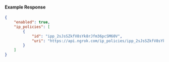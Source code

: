 <!-- Code generated for API Clients. DO NOT EDIT. -->

#### Example Response

```json
{
	"enabled": true,
	"ip_policies": [
		{
			"id": "ipp_2sJsSZkfV8sYk8rJfm36pcSM60V",
			"uri": "https://api.ngrok.com/ip_policies/ipp_2sJsSZkfV8sYk8rJfm36pcSM60V"
		}
	]
}
```
